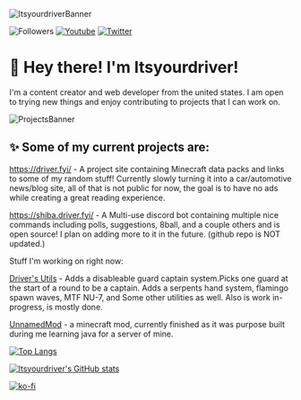 ![ItsyourdriverBanner](https://cdn.driver.fyi/r/mainbanner.png)


![Followers](https://img.shields.io/github/followers/itsyourdriver?style=social)
[![Youtube](https://img.shields.io/youtube/channel/subscribers/UC0YB4CrnNTDZBbGEO2z8Uww?style=social)](https://www.youtube.com/channel/UCuriNnMLfmUviVPN2mtNk5A)
[![Twitter](https://img.shields.io/twitter/follow/Itsyourdriver_?style=social)](https://twitter.com/Itsyourdriver_)


#  👋 Hey there! I'm Itsyourdriver!
I'm a content creator and web developer from the united states. I am open to trying new things and enjoy contributing to projects that I can work on.



![ProjectsBanner](https://cdn.driver.fyi/r/projectsbanner.png)
## ✨ Some of my current projects are: 

https://driver.fyi/ - A project site containing Minecraft data packs and links to some of my random stuff! Currently slowly turning it into a car/automotive news/blog site, all of that is not public for now, the goal is to have no ads while creating a great reading experience.

https://shiba.driver.fyi/ - A Multi-use discord bot containing multiple nice commands including polls, suggestions, 8ball, and a couple others and is open source! I plan on adding more to it in the future. (github repo is NOT updated.)

Stuff I'm working on right now:

[Driver's Utils](https://github.com/Itsyourdriver/DriversUtils-NWAPI) - Adds a disableable guard captain system.Picks one guard at the start of a round to be a captain. Adds a serpents hand system, flamingo spawn waves, MTF NU-7, and Some other utilities as well. Also is work in-progress, is mostly done.

[UnnamedMod](https://github.com/Itsyourdriver/unnamedmod) - a minecraft mod, currently finished as it was purpose built during me learning java for a server of mine.

[![Top Langs](https://github-readme-stats.vercel.app/api/top-langs/?username=Itsyourdriver)](https://github.com/anuraghazra/github-readme-stats)

[![Itsyourdriver's GitHub stats](https://github-readme-stats.vercel.app/api?username=Itsyourdriver)](https://github.com/anuraghazra/github-readme-stats)

[![ko-fi](https://ko-fi.com/img/githubbutton_sm.svg)](https://ko-fi.com/R6R3D2DU1)
